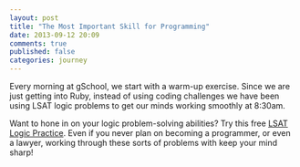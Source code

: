 ```yaml
---
layout: post
title: "The Most Important Skill for Programming"
date: 2013-09-12 20:09
comments: true
published: false
categories: journey
---
```


Every morning at gSchool, we start with a warm-up exercise. Since we are just getting into Ruby, instead of using coding challenges we have been using LSAT logic problems to get our minds working smoothly at 8:30am. 

Want to hone in on your logic problem-solving abilities? Try this free [LSAT Logic Practice](http://www.cambridgelsat.com/resources/free-downloads/logic-games-practice/). Even if you never plan on becoming a programmer, or even a lawyer, working through these sorts of problems with keep your mind sharp!